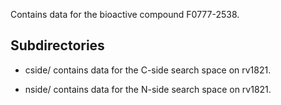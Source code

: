 Contains data for the bioactive compound F0777-2538.

## Subdirectories

- cside/ contains data for the C-side search space on rv1821.

- nside/ contains data for the N-side search space on rv1821.


